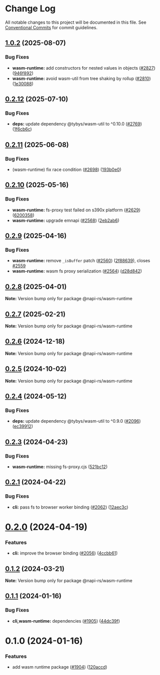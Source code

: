 # Change Log

All notable changes to this project will be documented in this file.
See [Conventional Commits](https://conventionalcommits.org) for commit guidelines.

## [1.0.2](https://github.com/napi-rs/napi-rs/compare/@napi-rs/wasm-runtime@1.0.1...@napi-rs/wasm-runtime@1.0.2) (2025-08-07)

### Bug Fixes

- **wasm-runtime:** add constructors for nested values in objects ([#2827](https://github.com/napi-rs/napi-rs/issues/2827)) ([946f892](https://github.com/napi-rs/napi-rs/commit/946f8929fc37cb0fac586f459e83f761159ab3b9))
- **wasm-runtime:** avoid wasm-util from tree shaking by rollup ([#2810](https://github.com/napi-rs/napi-rs/issues/2810)) ([1e30088](https://github.com/napi-rs/napi-rs/commit/1e30088198611f63a91c5328b3a1ad9aad46c90d))

## [0.2.12](https://github.com/napi-rs/napi-rs/compare/@napi-rs/wasm-runtime@0.2.11...@napi-rs/wasm-runtime@0.2.12) (2025-07-10)

### Bug Fixes

- **deps:** update dependency @tybys/wasm-util to ^0.10.0 ([#2769](https://github.com/napi-rs/napi-rs/issues/2769)) ([1f6cb6c](https://github.com/napi-rs/napi-rs/commit/1f6cb6c453aca6bc1a9d1d9169ce41a2f01da7db))

## [0.2.11](https://github.com/napi-rs/napi-rs/compare/@napi-rs/wasm-runtime@0.2.10...@napi-rs/wasm-runtime@0.2.11) (2025-06-08)

### Bug Fixes

- (wasm-runtime) fix race condition ([#2698](https://github.com/napi-rs/napi-rs/issues/2698)) ([193b0e0](https://github.com/napi-rs/napi-rs/commit/193b0e00439b123e7404f1326253138963deb7be))

## [0.2.10](https://github.com/napi-rs/napi-rs/compare/@napi-rs/wasm-runtime@0.2.9...@napi-rs/wasm-runtime@0.2.10) (2025-05-16)

### Bug Fixes

- **wasm-runtime:** fs-proxy test failed on s390x platform ([#2629](https://github.com/napi-rs/napi-rs/issues/2629)) ([6200358](https://github.com/napi-rs/napi-rs/commit/620035804b71de091e8879a81b35d7e459a0e0dd))
- **wasm-runtime:** upgrade emnapi ([#2568](https://github.com/napi-rs/napi-rs/issues/2568)) ([2eb2ab6](https://github.com/napi-rs/napi-rs/commit/2eb2ab619f9fb924453e21d2198fe67ea21b9680))

## [0.2.9](https://github.com/napi-rs/napi-rs/compare/@napi-rs/wasm-runtime@0.2.8...@napi-rs/wasm-runtime@0.2.9) (2025-04-16)

### Bug Fixes

- **wasm-runtime:** remove `_isBuffer` patch ([#2560](https://github.com/napi-rs/napi-rs/issues/2560)) ([2f88639](https://github.com/napi-rs/napi-rs/commit/2f88639191bea91dbf1f23b8a252a5111651be58)), closes [#2559](https://github.com/napi-rs/napi-rs/issues/2559)
- **wasm-runtime:** wasm fs proxy serialization ([#2564](https://github.com/napi-rs/napi-rs/issues/2564)) ([d28d842](https://github.com/napi-rs/napi-rs/commit/d28d8420d348e47829ed622e807f5cb3e56a8a2a))

## [0.2.8](https://github.com/napi-rs/napi-rs/compare/@napi-rs/wasm-runtime@0.2.7...@napi-rs/wasm-runtime@0.2.8) (2025-04-01)

**Note:** Version bump only for package @napi-rs/wasm-runtime

## [0.2.7](https://github.com/napi-rs/napi-rs/compare/@napi-rs/wasm-runtime@0.2.6...@napi-rs/wasm-runtime@0.2.7) (2025-02-21)

**Note:** Version bump only for package @napi-rs/wasm-runtime

## [0.2.6](https://github.com/napi-rs/napi-rs/compare/@napi-rs/wasm-runtime@0.2.5...@napi-rs/wasm-runtime@0.2.6) (2024-12-18)

**Note:** Version bump only for package @napi-rs/wasm-runtime

## [0.2.5](https://github.com/napi-rs/napi-rs/compare/@napi-rs/wasm-runtime@0.2.4...@napi-rs/wasm-runtime@0.2.5) (2024-10-02)

**Note:** Version bump only for package @napi-rs/wasm-runtime

## [0.2.4](https://github.com/napi-rs/napi-rs/compare/@napi-rs/wasm-runtime@0.2.3...@napi-rs/wasm-runtime@0.2.4) (2024-05-12)

### Bug Fixes

- **deps:** update dependency @tybys/wasm-util to ^0.9.0 ([#2096](https://github.com/napi-rs/napi-rs/issues/2096)) ([ec39912](https://github.com/napi-rs/napi-rs/commit/ec3991252710870c621edb4825bd4bf076ad45b0))

## [0.2.3](https://github.com/napi-rs/napi-rs/compare/@napi-rs/wasm-runtime@0.2.2...@napi-rs/wasm-runtime@0.2.3) (2024-04-23)

### Bug Fixes

- **wasm-runtime:** missing fs-proxy.cjs ([521bc12](https://github.com/napi-rs/napi-rs/commit/521bc12e43aa718a66fdab3c9b8045a118e073d5))

## [0.2.1](https://github.com/napi-rs/napi-rs/compare/@napi-rs/wasm-runtime@0.2.0...@napi-rs/wasm-runtime@0.2.1) (2024-04-22)

### Bug Fixes

- **cli:** pass fs to browser worker binding ([#2062](https://github.com/napi-rs/napi-rs/issues/2062)) ([12aec3c](https://github.com/napi-rs/napi-rs/commit/12aec3c1354d3b2c722787de38325477c750e988))

# [0.2.0](https://github.com/napi-rs/napi-rs/compare/@napi-rs/wasm-runtime@0.1.2...@napi-rs/wasm-runtime@0.2.0) (2024-04-19)

### Features

- **cli:** improve the browser binding ([#2056](https://github.com/napi-rs/napi-rs/issues/2056)) ([4ccbb61](https://github.com/napi-rs/napi-rs/commit/4ccbb6117943d5aa06f985eced1555ecf4c6fb05))

## [0.1.2](https://github.com/napi-rs/napi-rs/compare/@napi-rs/wasm-runtime@0.1.1...@napi-rs/wasm-runtime@0.1.2) (2024-03-21)

**Note:** Version bump only for package @napi-rs/wasm-runtime

## [0.1.1](https://github.com/napi-rs/napi-rs/compare/@napi-rs/wasm-runtime@0.1.0...@napi-rs/wasm-runtime@0.1.1) (2024-01-16)

### Bug Fixes

- **cli,wasm-runtime:** dependencies ([#1905](https://github.com/napi-rs/napi-rs/issues/1905)) ([44dc39f](https://github.com/napi-rs/napi-rs/commit/44dc39f1f0d073f8a768e84c8d5aa4783d90b247))

# 0.1.0 (2024-01-16)

### Features

- add wasm runtime package ([#1904](https://github.com/napi-rs/napi-rs/issues/1904)) ([120accd](https://github.com/napi-rs/napi-rs/commit/120accd965f03e1de89d0d9a2fba69b97d70b95c))
